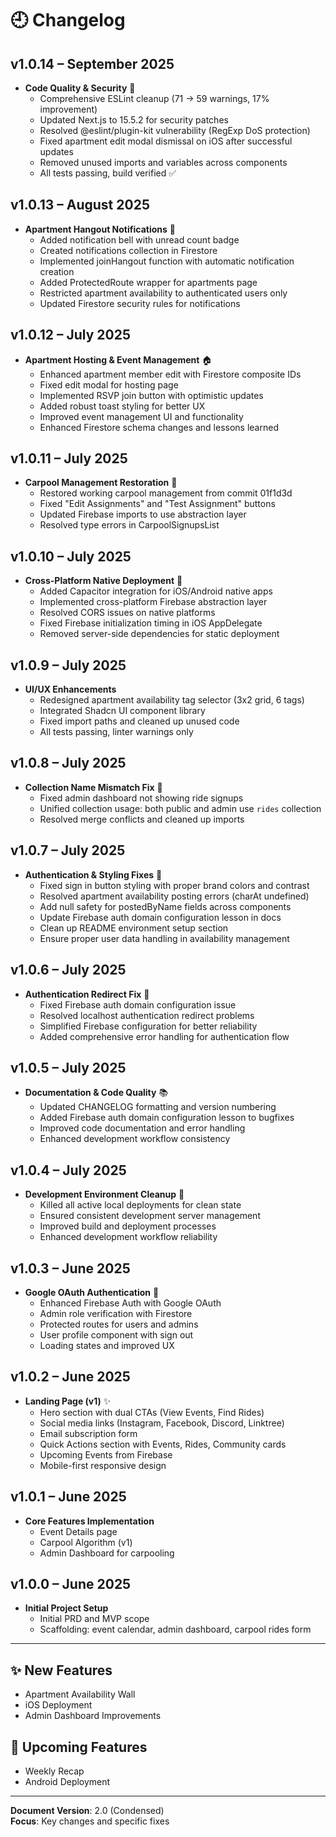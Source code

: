 # 🕘 Changelog

## v1.0.14 – September 2025
- **Code Quality & Security** 🧹
  - Comprehensive ESLint cleanup (71 → 59 warnings, 17% improvement)
  - Updated Next.js to 15.5.2 for security patches
  - Resolved @eslint/plugin-kit vulnerability (RegExp DoS protection)
  - Fixed apartment edit modal dismissal on iOS after successful updates
  - Removed unused imports and variables across components
  - All tests passing, build verified ✅

## v1.0.13 – August 2025
- **Apartment Hangout Notifications** 🔔
  - Added notification bell with unread count badge
  - Created notifications collection in Firestore
  - Implemented joinHangout function with automatic notification creation
  - Added ProtectedRoute wrapper for apartments page
  - Restricted apartment availability to authenticated users only
  - Updated Firestore security rules for notifications

## v1.0.12 – July 2025
- **Apartment Hosting & Event Management** 🏠
  - Enhanced apartment member edit with Firestore composite IDs
  - Fixed edit modal for hosting page
  - Implemented RSVP join button with optimistic updates
  - Added robust toast styling for better UX
  - Improved event management UI and functionality
  - Enhanced Firestore schema changes and lessons learned

## v1.0.11 – July 2025
- **Carpool Management Restoration** 🔧
  - Restored working carpool management from commit 01f1d3d
  - Fixed "Edit Assignments" and "Test Assignment" buttons
  - Updated Firebase imports to use abstraction layer
  - Resolved type errors in CarpoolSignupsList

## v1.0.10 – July 2025
- **Cross-Platform Native Deployment** 📱
  - Added Capacitor integration for iOS/Android native apps
  - Implemented cross-platform Firebase abstraction layer
  - Resolved CORS issues on native platforms
  - Fixed Firebase initialization timing in iOS AppDelegate
  - Removed server-side dependencies for static deployment

## v1.0.9 – July 2025
- **UI/UX Enhancements**
  - Redesigned apartment availability tag selector (3x2 grid, 6 tags)
  - Integrated Shadcn UI component library
  - Fixed import paths and cleaned up unused code
  - All tests passing, linter warnings only

## v1.0.8 – July 2025
- **Collection Name Mismatch Fix** 🔧
  - Fixed admin dashboard not showing ride signups
  - Unified collection usage: both public and admin use `rides` collection
  - Resolved merge conflicts and cleaned up imports

## v1.0.7 – July 2025
- **Authentication & Styling Fixes** 🔐
  - Fixed sign in button styling with proper brand colors and contrast
  - Resolved apartment availability posting errors (charAt undefined)
  - Add null safety for postedByName fields across components
  - Update Firebase auth domain configuration lesson in docs
  - Clean up README environment setup section
  - Ensure proper user data handling in availability management

## v1.0.6 – July 2025
- **Authentication Redirect Fix** 🔧
  - Fixed Firebase auth domain configuration issue
  - Resolved localhost authentication redirect problems
  - Simplified Firebase configuration for better reliability
  - Added comprehensive error handling for authentication flow

## v1.0.5 – July 2025
- **Documentation & Code Quality** 📚
  - Updated CHANGELOG formatting and version numbering
  - Added Firebase auth domain configuration lesson to bugfixes
  - Improved code documentation and error handling
  - Enhanced development workflow consistency

## v1.0.4 – July 2025
- **Development Environment Cleanup** 🧹
  - Killed all active local deployments for clean state
  - Ensured consistent development server management
  - Improved build and deployment processes
  - Enhanced development workflow reliability

## v1.0.3 – June 2025
- **Google OAuth Authentication** 🔐
  - Enhanced Firebase Auth with Google OAuth
  - Admin role verification with Firestore
  - Protected routes for users and admins
  - User profile component with sign out
  - Loading states and improved UX

## v1.0.2 – June 2025
- **Landing Page (v1)** ✨
  - Hero section with dual CTAs (View Events, Find Rides)
  - Social media links (Instagram, Facebook, Discord, Linktree)
  - Email subscription form
  - Quick Actions section with Events, Rides, Community cards
  - Upcoming Events from Firebase
  - Mobile-first responsive design

## v1.0.1 – June 2025
- **Core Features Implementation**
  - Event Details page
  - Carpool Algorithm (v1)
  - Admin Dashboard for carpooling

## v1.0.0 – June 2025
- **Initial Project Setup**
  - Initial PRD and MVP scope
  - Scaffolding: event calendar, admin dashboard, carpool rides form

---

## ✨ New Features
- Apartment Availability Wall
- iOS Deployment
- Admin Dashboard Improvements

## 🚀 Upcoming Features
- Weekly Recap
- Android Deployment

---

**Document Version**: 2.0 (Condensed)  
**Focus**: Key changes and specific fixes
